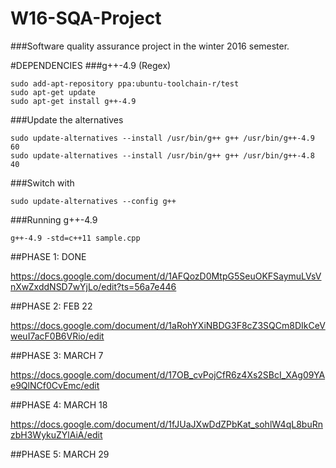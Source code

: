# W16-SQA-Project
###Software quality assurance project in the winter 2016 semester.

#DEPENDENCIES
###g++-4.9 (Regex)

	sudo add-apt-repository ppa:ubuntu-toolchain-r/test
	sudo apt-get update
	sudo apt-get install g++-4.9

###Update the alternatives

	sudo update-alternatives --install /usr/bin/g++ g++ /usr/bin/g++-4.9 60
	sudo update-alternatives --install /usr/bin/g++ g++ /usr/bin/g++-4.8 40

###Switch with

	sudo update-alternatives --config g++

###Running g++-4.9

	g++-4.9 -std=c++11 sample.cpp

##PHASE 1: DONE

https://docs.google.com/document/d/1AFQozD0MtpG5SeuOKFSaymuLVsVnXwZxddNSD7wYjLo/edit?ts=56a7e446

##PHASE 2: FEB 22

https://docs.google.com/document/d/1aRohYXiNBDG3F8cZ3SQCm8DIkCeVweuI7acF0B6VRio/edit


##PHASE 3: MARCH 7

https://docs.google.com/document/d/17OB_cvPojCfR6z4Xs2SBcI_XAg09YAe9QlNCf0CvEmc/edit

##PHASE 4: MARCH 18

https://docs.google.com/document/d/1fJUaJXwDdZPbKat_sohlW4qL8buRnzbH3WykuZYlAiA/edit

##PHASE 5: MARCH 29
